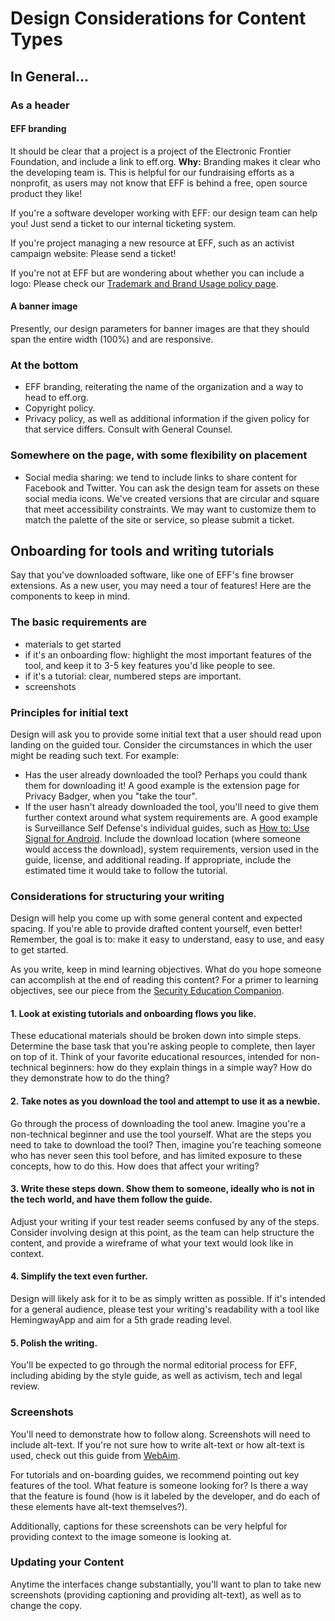 # Design Considerations for Content Types

## In General...

### As a header
#### EFF branding 
It should be clear that a project is a project of the Electronic Frontier Foundation, and include a link to eff.org. **Why:** Branding makes it clear who the developing team is. This is helpful for our fundraising efforts as a nonprofit, as users may not know that EFF is behind a free, open source product they like!

If you're a software developer working with EFF: our design team can help you! Just send a ticket to our internal ticketing system.

If you're project managing a new resource at EFF, such as an activist campaign website: Please send a ticket!

If you're not at EFF but are wondering about whether you can include a logo: Please check our [Trademark and Brand Usage policy page](https://www.eff.org/pages/trademark-and-brand-usage-policy).

#### A banner image
Presently, our design parameters for banner images are that they should span the entire width (100%) and are responsive.

### At the bottom
+ EFF branding, reiterating the name of the organization and a way to head to eff.org.
+ Copyright policy.
+ Privacy policy, as well as additional information if the given policy for that service differs. Consult with General Counsel.

### Somewhere on the page, with some flexibility on placement
+ Social media sharing: we tend to include links to share content for Facebook and Twitter. You can ask the design team for assets on these social media icons. We've created versions that are circular and square that meet accessibility constraints. We may want to customize them to match the palette of the site or service, so please submit a ticket.

## Onboarding for tools and writing tutorials
Say that you've downloaded software, like one of EFF's fine browser extensions. As a new user, you may need a tour of features!
Here are the components to keep in mind.

### The basic requirements are
+ materials to get started
+ if it's an onboarding flow: highlight the most important features of the tool, and keep it to 3-5 key features you'd like people to see.
+ if it's a tutorial: clear, numbered steps are important.
+ screenshots

### Principles for initial text
Design will ask you to provide some initial text that a user should read upon landing on the guided tour.
Consider the circumstances in which the user might be reading such text. For example: 

+ Has the user already downloaded the tool? Perhaps you could thank them for downloading it! A good example is the extension page for Privacy Badger, when you "take the tour".
+ If the user hasn't already downloaded the tool, you'll need to give them further context around what system requirements are. A good example is Surveillance Self Defense's individual guides, such as [How to: Use Signal for Android](https://ssd.eff.org/en/module/how-use-signal-android). Include the download location (where someone would access the download), system requirements, version used in the guide, license, and additional reading. If appropriate, include the estimated time it would take to follow the tutorial.

### Considerations for structuring your writing
Design will help you come up with some general content and expected spacing. If you're able to provide drafted content yourself, even better! Remember, the goal is to: make it easy to understand, easy to use, and easy to get started.

As you write, keep in mind learning objectives. What do you hope someone can accomplish at the end of reading this content? For a primer to learning objectives, see our piece from the [Security Education Companion](https://sec.eff.org/articles/learning-objectives).

#### 1. Look at existing tutorials and onboarding flows you like.
These educational materials should be broken down into simple steps. Determine the base task that you're asking people to complete, then layer on top of it. Think of your favorite educational resources, intended for non-technical beginners: how do they explain things in a simple way? How do they demonstrate how to do the thing?

#### 2. Take notes as you download the tool and attempt to use it as a newbie.
Go through the process of downloading the tool anew. Imagine you're a non-technical beginner and use the tool yourself. What are the steps you need to take to download the tool? Then, imagine you're teaching someone who has never seen this tool before, and has limited exposure to these concepts, how to do this. How does that affect your writing?

#### 3. Write these steps down. Show them to someone, ideally who is not in the tech world, and have them follow the guide.
Adjust your writing if your test reader seems confused by any of the steps. Consider involving design at this point, as the team can help structure the content, and provide a wireframe of what your text would look like in context.

#### 4. Simplify the text even further.
Design will likely ask for it to be as simply written as possible. If it's intended for a general audience, please test your writing's readability with a tool like HemingwayApp and aim for a 5th grade reading level.

#### 5. Polish the writing.
You'll be expected to go through the normal editorial process for EFF, including abiding by the style guide, as well as activism, tech and legal review.

### Screenshots
You'll need to demonstrate how to follow along. Screenshots will need to include alt-text. If you're not sure how to write alt-text or how alt-text is used, check out this guide from [WebAim](https://webaim.org/techniques/alttext/).

For tutorials and on-boarding guides, we recommend pointing out key features of the tool. What feature is someone looking for? Is there a way that the feature is found (how is it labeled by the developer, and do each of these elements have alt-text themselves?).

Additionally, captions for these screenshots can be very helpful for providing context to the image someone is looking at.

### Updating your Content
Anytime the interfaces change substantially, you'll want to plan to take new screenshots (providing captioning and providing alt-text), as well as to change the copy.
